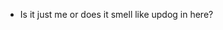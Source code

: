 <!---
Beginning of README.md file.
--->

- Is it just me or does it smell like updog in here?


<!---
End of README.md file.
--->
